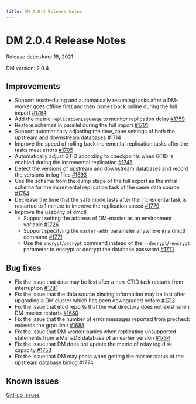```yaml
---
title: DM 2.0.4 Release Notes
---
```


# DM 2.0.4 Release Notes

Release date: June 18, 2021

DM version: 2.0.4

## Improvements

- Support rescheduling and automatically resuming tasks after a DM-worker goes offline first and then comes back online during the full import [#1784](https://github.com/pingcap/dm/pull/1784)
- Add the metric `replicationLagGauge` to monitor replication delay [#1759](https://github.com/pingcap/dm/pull/1759)
- Restore schemas in parallel during the full import [#1701](https://github.com/pingcap/dm/pull/1701)
- Support automatically adjusting the time_zone settings of both the upstream and downstream databases [#1714](https://github.com/pingcap/dm/pull/1714)
- Improve the speed of rolling back incremental replication tasks after the tasks meet errors  [#1705](https://github.com/pingcap/dm/pull/1705)
- Automatically adjust GTID according to checkpoints when GTID is enabled during the incremental replication [#1745](https://github.com/pingcap/dm/pull/1745)
- Detect the versions of upstream and downstream databases and record the versions in log files [#1693](https://github.com/pingcap/dm/pull/1693)
- Use the schema from the dump stage of the full export as the initial schema for the incremental replication task of the same data source [#1754](https://github.com/pingcap/dm/pull/1754)
- Decrease the time that the safe mode lasts after the incremental task is restarted to 1 minute to improve the replication speed [#1779](https://github.com/pingcap/dm/pull/1779)
- Improve the usability of dmctl 
    - Support setting the address of DM-master as an environment variable [#1726](https://github.com/pingcap/dm/pull/1726)
    - Support specifying the `master-addr` parameter anywhere in a dmctl command [#1771](https://github.com/pingcap/dm/pull/1771)
    - Use the `encrypt`/`decrypt` command instead of the `--decrypt`/`-encrypt` parameter to encrypt or decrypt the database password [#1771](https://github.com/pingcap/dm/pull/1771)

## Bug fixes

- Fix the issue that data may be lost after a non-GTID task restarts from interruption [#1781](https://github.com/pingcap/dm/pull/1781)
- Fix the issue that the data source binding information may be lost after upgrading a DM cluster which has been downgraded before [#1713](https://github.com/pingcap/dm/pull/1713)
- Fix the issue that etcd reports that the wal directory does not exist when DM-master restarts [#1680](https://github.com/pingcap/dm/pull/1680)
- Fix the issue that the number of error messages reported from precheck exceeds the grpc limit [#1688](https://github.com/pingcap/dm/pull/1688)
- Fix the issue that DM-worker panics when replicating unsupported statements from a MariaDB database of an earlier version [#1734](https://github.com/pingcap/dm/pull/1734)
- Fix the issue that DM does not update the metric of relay log disk capacity [#1753](https://github.com/pingcap/dm/pull/1753)
- Fix the issue that DM may panic when getting the master status of the upstream database binlog [#1774](https://github.com/pingcap/dm/pull/1774)

## Known issues

[GitHub issues](https://github.com/pingcap/dm/issues?q=is%3Aissue+label%3Aaffected-v2.0.4)
